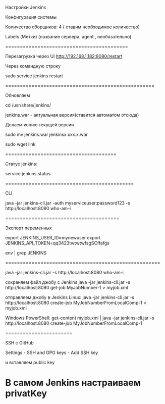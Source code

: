 Настройки Jenkins

Конфигурация системы

Количество сборщиков: 4 ( ставим необходимое количество)

Labels (Метки) (название сервера, agent , необязательно)

==========================================

Перезагрузка через UI http://192.168.1.182:8080/restart

Через командную строку

sudo service jenkins restart

===================================================

Обновляем

cd /usr/share/jenkins/

jenkins.war - актуальная версия(ставится автоматом отсюда)

Делаем копию текущей версии

sudo mv jenkins.war jenkinsx.xxx.x.war 

sudo wget link

======================================

Статус jenkins: 

service jenkins status

============================================

CLI

java -jar jenkins-cli.jar -auth myserviceuser:password123 -s http://localhost:8080 who-am-i

=======================================

Экспорт переменных

export JENKINS_USER_ID=mynewuser
export JENKINS_API_TOKEN=qq3423twtwtwfsgSCffafgs

env | grep JENKINS

=====================================================

java -jar jenkins-cli.jar -s http://localhost:8080 who-am-i


сохраняем файл джобу с Jenkins
java -jar jenkins-cli.jar -s http://localhost:8080 get-job MyJobNumber-1 > myjob.xml


отправляем джобу в Jenkins
Linux:
java -jar jenkins-cli.jar -s http://localhost:8080 create-job MyJobNumberFromLocalComp-1 < myjob.xml

Windows PowerShell:
get-content myjob.xml | java -jar jenkins-cli.jar -s http://localhost:8080 create-job MyJobNumberFromLocalComp-1 

=======================

SSH с GitHub

Settings - SSH and GPG keys - Add SSH key

и вставляем public key

В самом Jenkins настраиваем privatKey
==============================================

